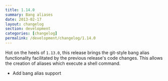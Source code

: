 ```yaml
---
title: 1.14.0
summary: Bang aliases
date: 2013-02-17
layout: changelog
section: development
categories: [changelog]
permalink: /development/changelog/1.14.0
---
```


Hot on the heels of `1.13.0`, this release brings the git-style bang alias
functionality facilitated by the previous release's code changes. This allows
the creation of aliases which execute a shell command.

* Add bang alias support
